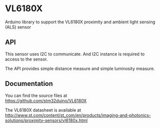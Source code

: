 # VL6180X
Arduino library to support the VL6180X proximity and ambient light sensing (ALS) sensor

## API

This sensor uses I2C to communicate. And I2C instance is required to access to the sensor.

The API provides simple distance measure and simple luminosity measure.

## Documentation

You can find the source files at  
https://github.com/stm32duino/VL6180X

The VL6180X datasheet is available at  
http://www.st.com/content/st_com/en/products/imaging-and-photonics-solutions/proximity-sensors/vl6180x.html
